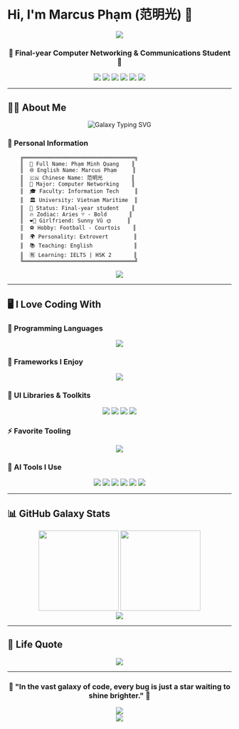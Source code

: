 # Hi, I'm Marcus Phạm (范明光) 👋

<div align="center">
  <img src="https://capsule-render.vercel.app/api?type=waving&color=0:240,50,240,100:20,20,60&height=150&section=header&text=Marcus%20Phạm&fontSize=40&fontColor=fff&animation=fadeIn"/>
</div>

<div align="center">
  <h3>🌌 Final-year Computer Networking & Communications Student 🌌</h3>
  <p>
    <img src="https://img.shields.io/badge/🌟-Energetic-blueviolet?style=for-the-badge&logo=star&logoColor=white"/>
    <img src="https://img.shields.io/badge/💻-Network%20Communicator-9cf?style=for-the-badge&logo=wifi&logoColor=white"/>
    <img src="https://img.shields.io/badge/🚀-Tech%20Enthusiast-ff69b4?style=for-the-badge&logo=rocket&logoColor=white"/>
    <img src="https://img.shields.io/badge/🔥-Frontend%20Lover-orange?style=for-the-badge&logo=fire&logoColor=white"/>
    <img src="https://img.shields.io/badge/🎯-Team%20Player-success?style=for-the-badge&logo=target&logoColor=white"/>
    <img src="https://img.shields.io/badge/🤝-Socially%20Active-yellow?style=for-the-badge&logo=handshake&logoColor=white"/>
  </p>
</div>

---

## 🧑‍🎓 About Me

<div align="center">
  <img src="https://readme-typing-svg.demolab.com?font=Orbitron&weight=700&size=24&pause=1000&color=9D4EDD&center=true&vCenter=true&width=600&lines=✨+Welcome+to+My+Galaxy+✨;🌌+Exploring+the+Digital+Universe+🌌;🚀+Coding+Among+the+Stars+🚀" alt="Galaxy Typing SVG" />
</div>

### 🌟 Personal Information
```
    ╔═══════════════════════════════════╗
    ║  👤 Full Name: Phạm Minh Quang    ║
    ║  🌐 English Name: Marcus Phạm     ║
    ║  🇨🇳 Chinese Name: 范明光         ║
    ║  🏫 Major: Computer Networking    ║
    ║  🎓 Faculty: Information Tech     ║
    ║  🏛️ University: Vietnam Maritime  ║
    ║  🔭 Status: Final-year student    ║
    ║  🔥 Zodiac: Aries ♈ - Bold       ║
    ║  ❤️‍🔥 Girlfriend: Sunny Vũ 🌞     ║
    ║  ⚽ Hobby: Football - Courtois    ║
    ║  🌍 Personality: Extrovert        ║
    ║  📚 Teaching: English             ║
    ║  🈶 Learning: IELTS | HSK 2       ║
    ╚═══════════════════════════════════╝
```

<div align="center">
  <img src="https://github-readme-streak-stats.herokuapp.com/?user=quangcaptain26-3&theme=radical&hide_border=true&background=0D1117&stroke=9D4EDD&ring=9D4EDD&fire=FF6B6B&currStreakLabel=9D4EDD"/>
</div>

---

## 🖥️ I Love Coding With

### 🧠 Programming Languages
<div align="center">
  <img src="https://skillicons.dev/icons?i=cs,php,cpp,js,ts,mysql&theme=dark" />
</div>

### 🧱 Frameworks I Enjoy
<div align="center">
  <img src="https://skillicons.dev/icons?i=react,vue,angular,laravel,dotnet&theme=dark" />
</div>

### 🎨 UI Libraries & Toolkits
<div align="center">
  <img src="https://img.shields.io/badge/TailwindCSS-06B6D4?style=for-the-badge&logo=tailwind-css&logoColor=white"/>
  <img src="https://img.shields.io/badge/Metronic-5A32B4?style=for-the-badge&logo=bootstrap&logoColor=white"/>
  <img src="https://img.shields.io/badge/MUI-007FFF?style=for-the-badge&logo=mui&logoColor=white"/>
  <img src="https://img.shields.io/badge/Ant%20Design-0170FE?style=for-the-badge&logo=ant-design&logoColor=white"/>
</div>

### ⚡ Favorite Tooling
<div align="center">
  <img src="https://skillicons.dev/icons?i=vite,idea,vscode,visualstudio,pycharm,arduino&theme=dark" />
</div>

### 🤖 AI Tools I Use
<div align="center">
  <img src="https://img.shields.io/badge/ChatGPT-10a37f?style=for-the-badge&logo=openai&logoColor=white"/>
  <img src="https://img.shields.io/badge/Claude-000000?style=for-the-badge&logo=anthropic&logoColor=white"/>
  <img src="https://img.shields.io/badge/Copilot-1C1E21?style=for-the-badge&logo=github&logoColor=white"/>
  <img src="https://img.shields.io/badge/Windsurf-4A90E2?style=for-the-badge&logo=wind&logoColor=white"/>
  <img src="https://img.shields.io/badge/Gemini-4285F4?style=for-the-badge&logo=google&logoColor=white"/>
  <img src="https://img.shields.io/badge/Grok-8B0000?style=for-the-badge&logo=x&logoColor=white"/>
</div>

---

## 📊 GitHub Galaxy Stats

<div align="center">
  <img height="180em" src="https://github-readme-stats.vercel.app/api?username=quangcaptain26-3&show_icons=true&theme=radical&include_all_commits=true&count_private=true&hide_border=true&bg_color=0D1117&title_color=9D4EDD&icon_color=9D4EDD&text_color=FFF"/>
  <img height="180em" src="https://github-readme-stats.vercel.app/api/top-langs/?username=quangcaptain26-3&layout=compact&theme=radical&hide_border=true&bg_color=0D1117&title_color=9D4EDD&text_color=FFF"/>
</div>

<div align="center">
  <img src="https://github-readme-activity-graph.vercel.app/graph?username=quangcaptain26-3&bg_color=0D1117&color=9D4EDD&line=9D4EDD&point=FF6B6B&area=true&hide_border=true"/>
</div>

---

## 🧭 Life Quote

<div align="center">
  <img src="https://quotes-github-readme.vercel.app/api?type=horizontal&theme=radical&quote=Your%20time%20is%20limited,%20so%20don't%20waste%20it%20living%20someone%20else's%20life.&author=Steve%20Jobs"/>
</div>

---

<div align="center">
  <h3>🌌 "In the vast galaxy of code, every bug is just a star waiting to shine brighter." 🌌</h3>
  <img src="https://capsule-render.vercel.app/api?type=waving&color=0:240,50,240,100:20,20,60&height=120&section=footer"/>
</div>

<div align="center">
  <img src="https://komarev.com/ghpvc/?username=quangcaptain26-3&label=Profile%20Views&color=9D4EDD&style=for-the-badge"/>
</div>

